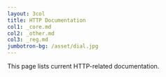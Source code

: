 ```yaml
---
layout: 3col
title: HTTP Documentation
col1: _core.md
col2: _other.md
col3: _reg.md
jumbotron-bg: /asset/dial.jpg
---
```


This page lists current HTTP-related documentation.